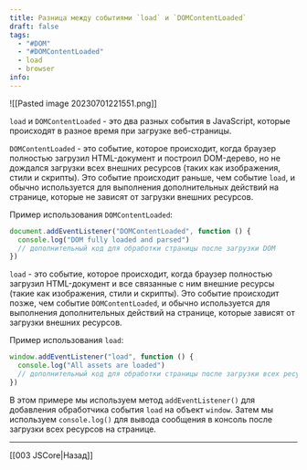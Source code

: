 ```yaml
---
title: Разница между событиями `load` и `DOMContentLoaded`
draft: false
tags:
  - "#DOM"
  - "#DOMContentLoaded"
  - load
  - browser
info:
---
```

![[Pasted image 20230701221551.png]]

`load` и `DOMContentLoaded` - это два разных события в JavaScript, которые происходят в разное время при загрузке веб-страницы.

`DOMContentLoaded` - это событие, которое происходит, когда браузер полностью загрузил HTML-документ и построил DOM-дерево, но не дождался загрузки всех внешних ресурсов (таких как изображения, стили и скрипты). Это событие происходит раньше, чем событие `load`, и обычно используется для выполнения дополнительных действий на странице, которые не зависят от загрузки внешних ресурсов.

Пример использования `DOMContentLoaded`:

```javascript
document.addEventListener("DOMContentLoaded", function () {
  console.log("DOM fully loaded and parsed")
  // дополнительный код для обработки страницы после загрузки DOM
})
```

`load` - это событие, которое происходит, когда браузер полностью загрузил HTML-документ и все связанные с ним внешние ресурсы (такие как изображения, стили и скрипты). Это событие происходит позже, чем событие `DOMContentLoaded`, и обычно используется для выполнения дополнительных действий на странице, которые зависят от загрузки внешних ресурсов.

Пример использования `load`:

```javascript
window.addEventListener("load", function () {
  console.log("All assets are loaded")
  // дополнительный код для обработки страницы после загрузки всех ресурсов
})
```

В этом примере мы используем метод `addEventListener()` для добавления обработчика события `load` на объект `window`. Затем мы используем `console.log()` для вывода сообщения в консоль после загрузки всех ресурсов на странице.

---

[[003 JSCore|Назад]]